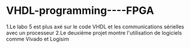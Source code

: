 # VHDL-programming----FPGA
1.Le labo 5 est plus axé sur le code VHDL et les communications sérielles avec un processeur 
2.Le deuxième projet montre l'utilisation de logiciels comme Vivado et Logisim 
